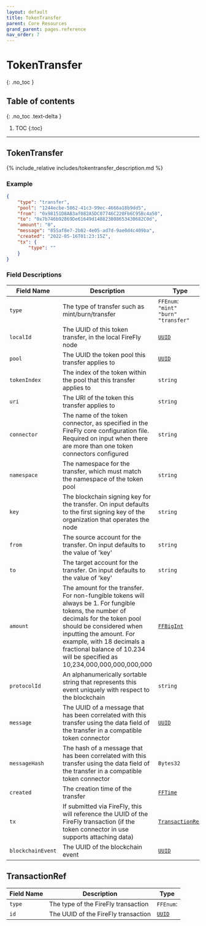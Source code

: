 ```yaml
---
layout: default
title: TokenTransfer
parent: Core Resources
grand_parent: pages.reference
nav_order: 7
---
```


# TokenTransfer
{: .no_toc }

## Table of contents
{: .no_toc .text-delta }

1. TOC
{:toc}

---
## TokenTransfer

{% include_relative includes/tokentransfer_description.md %}

### Example

```json
{
    "type": "transfer",
    "pool": "1244ecbe-5862-41c3-99ec-4666a18b9dd5",
    "from": "0x98151D8AB3af082A5DC07746C220Fb6C95Bc4a50",
    "to": "0x7b746b92869De61649d148823808653430682C0d",
    "amount": "0",
    "message": "855af8e7-2b02-4e05-ad7d-9ae0d4c409ba",
    "created": "2022-05-16T01:23:15Z",
    "tx": {
        "type": ""
    }
}
```

### Field Descriptions

| Field Name | Description | Type |
|------------|-------------|------|
| `type` | The type of transfer such as mint/burn/transfer | `FFEnum`:<br/>`"mint"`<br/>`"burn"`<br/>`"transfer"` |
| `localId` | The UUID of this token transfer, in the local FireFly node | [`UUID`](simpletypes#uuid) |
| `pool` | The UUID the token pool this transfer applies to | [`UUID`](simpletypes#uuid) |
| `tokenIndex` | The index of the token within the pool that this transfer applies to | `string` |
| `uri` | The URI of the token this transfer applies to | `string` |
| `connector` | The name of the token connector, as specified in the FireFly core configuration file. Required on input when there are more than one token connectors configured | `string` |
| `namespace` | The namespace for the transfer, which must match the namespace of the token pool | `string` |
| `key` | The blockchain signing key for the transfer. On input defaults to the first signing key of the organization that operates the node | `string` |
| `from` | The source account for the transfer. On input defaults to the value of 'key' | `string` |
| `to` | The target account for the transfer. On input defaults to the value of 'key' | `string` |
| `amount` | The amount for the transfer. For non-fungible tokens will always be 1. For fungible tokens, the number of decimals for the token pool should be considered when inputting the amount. For example, with 18 decimals a fractional balance of 10.234 will be specified as 10,234,000,000,000,000,000 | [`FFBigInt`](simpletypes#ffbigint) |
| `protocolId` | An alphanumerically sortable string that represents this event uniquely with respect to the blockchain | `string` |
| `message` | The UUID of a message that has been correlated with this transfer using the data field of the transfer in a compatible token connector | [`UUID`](simpletypes#uuid) |
| `messageHash` | The hash of a message that has been correlated with this transfer using the data field of the transfer in a compatible token connector | `Bytes32` |
| `created` | The creation time of the transfer | [`FFTime`](simpletypes#fftime) |
| `tx` | If submitted via FireFly, this will reference the UUID of the FireFly transaction (if the token connector in use supports attaching data) | [`TransactionRef`](#transactionref) |
| `blockchainEvent` | The UUID of the blockchain event | [`UUID`](simpletypes#uuid) |

## TransactionRef

| Field Name | Description | Type |
|------------|-------------|------|
| `type` | The type of the FireFly transaction | `FFEnum`: |
| `id` | The UUID of the FireFly transaction | [`UUID`](simpletypes#uuid) |


